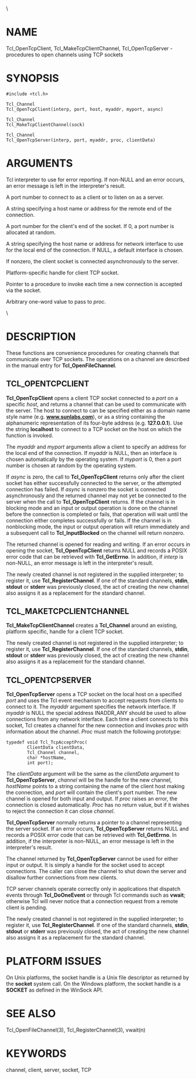 \

# NAME

Tcl_OpenTcpClient, Tcl_MakeTcpClientChannel, Tcl_OpenTcpServer -
procedures to open channels using TCP sockets

# SYNOPSIS

    #include <tcl.h> 

    Tcl_Channel
    Tcl_OpenTcpClient(interp, port, host, myaddr, myport, async)

    Tcl_Channel
    Tcl_MakeTcpClientChannel(sock)

    Tcl_Channel
    Tcl_OpenTcpServer(interp, port, myaddr, proc, clientData)

# ARGUMENTS

Tcl interpreter to use for error reporting. If non-NULL and an error
occurs, an error message is left in the interpreter\'s result.

A port number to connect to as a client or to listen on as a server.

A string specifying a host name or address for the remote end of the
connection.

A port number for the client\'s end of the socket. If 0, a port number
is allocated at random.

A string specifying the host name or address for network interface to
use for the local end of the connection. If NULL, a default interface is
chosen.

If nonzero, the client socket is connected asynchronously to the server.

Platform-specific handle for client TCP socket.

Pointer to a procedure to invoke each time a new connection is accepted
via the socket.

Arbitrary one-word value to pass to *proc*.

\

# DESCRIPTION

These functions are convenience procedures for creating channels that
communicate over TCP sockets. The operations on a channel are described
in the manual entry for **Tcl_OpenFileChannel**.

## TCL_OPENTCPCLIENT

**Tcl_OpenTcpClient** opens a client TCP socket connected to a *port* on
a specific *host*, and returns a channel that can be used to communicate
with the server. The host to connect to can be specified either as a
domain name style name (e.g. **www.sunlabs.com**), or as a string
containing the alphanumeric representation of its four-byte address
(e.g. **127.0.0.1**). Use the string **localhost** to connect to a TCP
socket on the host on which the function is invoked.

The *myaddr* and *myport* arguments allow a client to specify an address
for the local end of the connection. If *myaddr* is NULL, then an
interface is chosen automatically by the operating system. If *myport*
is 0, then a port number is chosen at random by the operating system.

If *async* is zero, the call to **Tcl_OpenTcpClient** returns only after
the client socket has either successfully connected to the server, or
the attempted connection has failed. If *async* is nonzero the socket is
connected asynchronously and the returned channel may not yet be
connected to the server when the call to **Tcl_OpenTcpClient** returns.
If the channel is in blocking mode and an input or output operation is
done on the channel before the connection is completed or fails, that
operation will wait until the connection either completes successfully
or fails. If the channel is in nonblocking mode, the input or output
operation will return immediately and a subsequent call to
**Tcl_InputBlocked** on the channel will return nonzero.

The returned channel is opened for reading and writing. If an error
occurs in opening the socket, **Tcl_OpenTcpClient** returns NULL and
records a POSIX error code that can be retrieved with **Tcl_GetErrno**.
In addition, if *interp* is non-NULL, an error message is left in the
interpreter\'s result.

The newly created channel is not registered in the supplied interpreter;
to register it, use **Tcl_RegisterChannel**. If one of the standard
channels, **stdin**, **stdout** or **stderr** was previously closed, the
act of creating the new channel also assigns it as a replacement for the
standard channel.

## TCL_MAKETCPCLIENTCHANNEL

**Tcl_MakeTcpClientChannel** creates a **Tcl_Channel** around an
existing, platform specific, handle for a client TCP socket.

The newly created channel is not registered in the supplied interpreter;
to register it, use **Tcl_RegisterChannel**. If one of the standard
channels, **stdin**, **stdout** or **stderr** was previously closed, the
act of creating the new channel also assigns it as a replacement for the
standard channel.

## TCL_OPENTCPSERVER

**Tcl_OpenTcpServer** opens a TCP socket on the local host on a
specified *port* and uses the Tcl event mechanism to accept requests
from clients to connect to it. The *myaddr* argument specifies the
network interface. If *myaddr* is NULL the special address INADDR_ANY
should be used to allow connections from any network interface. Each
time a client connects to this socket, Tcl creates a channel for the new
connection and invokes *proc* with information about the channel. *Proc*
must match the following prototype:

    typedef void Tcl_TcpAcceptProc(
            ClientData clientData,
            Tcl_Channel channel,
            char *hostName,
            int port);

The *clientData* argument will be the same as the *clientData* argument
to **Tcl_OpenTcpServer**, *channel* will be the handle for the new
channel, *hostName* points to a string containing the name of the client
host making the connection, and *port* will contain the client\'s port
number. The new channel is opened for both input and output. If *proc*
raises an error, the connection is closed automatically. *Proc* has no
return value, but if it wishes to reject the connection it can close
*channel*.

**Tcl_OpenTcpServer** normally returns a pointer to a channel
representing the server socket. If an error occurs,
**Tcl_OpenTcpServer** returns NULL and records a POSIX error code that
can be retrieved with **Tcl_GetErrno**. In addition, if the interpreter
is non-NULL, an error message is left in the interpreter\'s result.

The channel returned by **Tcl_OpenTcpServer** cannot be used for either
input or output. It is simply a handle for the socket used to accept
connections. The caller can close the channel to shut down the server
and disallow further connections from new clients.

TCP server channels operate correctly only in applications that dispatch
events through **Tcl_DoOneEvent** or through Tcl commands such as
**vwait**; otherwise Tcl will never notice that a connection request
from a remote client is pending.

The newly created channel is not registered in the supplied interpreter;
to register it, use **Tcl_RegisterChannel**. If one of the standard
channels, **stdin**, **stdout** or **stderr** was previously closed, the
act of creating the new channel also assigns it as a replacement for the
standard channel.

# PLATFORM ISSUES

On Unix platforms, the socket handle is a Unix file descriptor as
returned by the **socket** system call. On the Windows platform, the
socket handle is a **SOCKET** as defined in the WinSock API.

# SEE ALSO

Tcl_OpenFileChannel(3), Tcl_RegisterChannel(3), vwait(n)

# KEYWORDS

channel, client, server, socket, TCP
